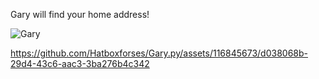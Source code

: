 Gary will find your home address!

![Gary](https://github.com/Hatboxforses/Gary.py/assets/116845673/55af812d-65f3-4119-99ed-4f0e897dcb8f) 

https://github.com/Hatboxforses/Gary.py/assets/116845673/d038068b-29d4-43c6-aac3-3ba276b4c342
